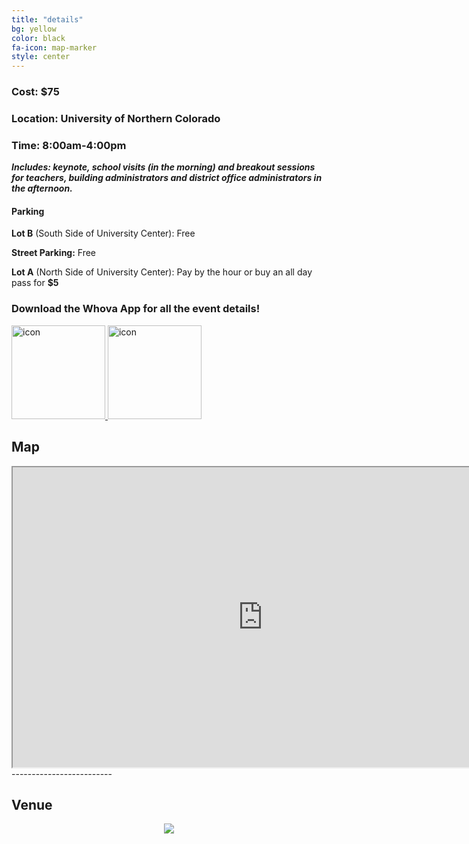 ```yaml
---
title: "details"
bg: yellow
color: black
fa-icon: map-marker
style: center
---
```


### Cost: $75

### Location: University of Northern Colorado

### Time: 8:00am-4:00pm


 **_Includes: keynote, school visits (in the morning) and breakout sessions for teachers, building administrators and district office administrators in the afternoon._**

#### Parking

**Lot B** (South Side of University Center): Free

**Street Parking:** Free

**Lot A** (North Side of University Center): Pay by the hour or buy an all day pass for **$5**

### Download the Whova App for all the event details!

<a href="https://itunes.apple.com/us/app/whova-engaging-networking/id716979741?mt=8" target="_blank">
   <img src="http://crazyhorse3.com/img/appstore.png" alt="icon" style="width:150px;">
</a>
<a href="https://play.google.com/store/apps/details?id=com.whova.event&hl=en" target="_blank">
   <img src="http://vignette4.wikia.nocookie.net/wherewood/images/c/cd/1280px-Get_it_on_Google_play.svg.png/revision/latest?cb=20160126093326" alt="icon" style="width:150px;">
</a>





## Map

 <iframe src="https://www.google.com/maps/d/embed?mid=1lAv5osZ9eCXP9DXW7equHrGVGGs" width="800" height="480"></iframe>
-------------------------


## Venue

<div style="text-align:center">
<a href="https://drive.google.com/file/d/0Bzm9EcZ6K2ifVnZvUkRXNFN5ZG8/view?usp=sharing" target="_blank">
 <img src="https://github.com/WCSD6/TheGeeleyBlendedLearningSummit/blob/gh-pages/img/UNC%20Main%20Map.jpg?raw=true">
</a>
